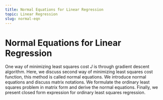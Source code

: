 ```yaml
---
title: Normal Equations for Linear Regression
topic: Linear Regression
slug: normal-eqn
---
```


# Normal Equations for Linear Regression

One way of minimizing least squares cost $J$ is through gradient descent algorithm. Here, we discuss second way of minimizing least squares cost function, this method is called normal equations. We introduce normal equations and discuss matrix notations. We formulate the ordinary least squares problem in matrix form and derive the normal equations. Finally, we present closed form expression for ordinary least squares regression.
